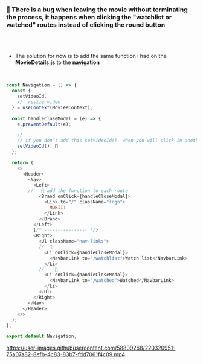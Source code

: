 ### 🔴 There is a bug when leaving the movie without terminating the process, it happens when clicking the "watchlist or watched" routes instead of clicking the round button

<br>
<br>

- The solution for now is to add the same function i had on the **MovieDetails.js** to the **navigation**

<br>

```javascript
const Navigation = () => {
  const {
    setVideoId,
    //  resize video
  } = useContext(MovieeContext);

  const handleCloseModal = (e) => {
    e.preventDefault(e);

    //
    // if you don't add this setVideoId(), when you will click in another movie, you will see the same previous video, and not only that, it will be launched without even have to click on "play", which is not good. so kill the process by adding the setVideoId() or setVideoId(null)
    setVideoId(); 🔴
  };

  return (
    <>
      <Header>
        <Nav>
          <Left>
        //   🔴 add the function to each route
            <Brand onClick={handleCloseModal}>
              <Link to="/" className="logo">
                MUBII:
              </Link>
            </Brand>
          </Left>
          {/* ---------------- */}
          <Right>
            <Ul className="nav-links">
            //  🔴
              <Li onClick={handleCloseModal}>
                <NavbarLink to="/watchlist">Watch list</NavbarLink>
              </Li>
            //    🔴
              <Li onClick={handleCloseModal}>
                <NavbarLink to="/watched">Watched</NavbarLink>
              </Li>
            </Ul>
          </Right>
        </Nav>
      </Header>
    </>
  );
};

export default Navigation;
```

https://user-images.githubusercontent.com/58809268/220320951-75a07a82-8efb-4c83-83b7-fdd7061f4c09.mp4

